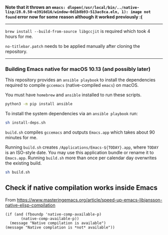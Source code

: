 **Note that it throws an `emacs: dlopen(/usr/local/bin/../native-lisp/28.0.50-e3916d16/window-0d1b8b93-513ac8ca.eln, 1): image not found` error now for some reason although it worked previously :(**

---

`brew install --build-from-source libgccjit` is required which took 4 hours for me.

`no-titlebar.patch` needs to be applied manually after cloning the repository.

---

### Building Emacs native for macOS 10.13 (and possibly later)

This repository provides an `ansible playbook` to install the dependencies
required to compile `gccemacs` (native-compiled `emacs`) on macOS.

You must have `homebrew` and `ansible` installed to run these scripts.

```bash
python3 -m pip install ansible
```

To install the system dependencies via an `ansible playbook` run:

```bash
sh install-deps.sh
```

`build.sh` compiles `gccemacs` and outputs `Emacs.app` which takes about 90 minutes for me.

Running `build.sh` creates `/Applications/Emacs-${TODAY}.app`, where `TODAY` is
an ISO-style date. You may use this application bundle or rename it to
`Emacs.app`. Running `build.sh` more than once per calendar day overwrites the
existing build.

```bash
sh build.sh
```

## Check if native compilation works inside Emacs

From https://www.masteringemacs.org/article/speed-up-emacs-libjansson-native-elisp-compilation

```elisp
(if (and (fboundp 'native-comp-available-p)
       (native-comp-available-p))
  (message "Native compilation is available")
(message "Native complation is *not* available"))
```
